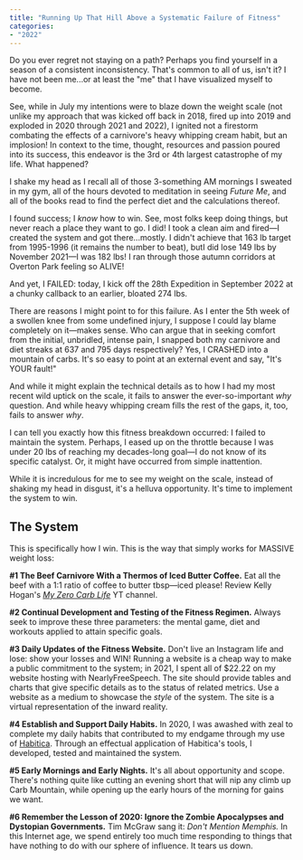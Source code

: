```yaml
---
title: "Running Up That Hill Above a Systematic Failure of Fitness"
categories:
- "2022"
---
```


Do you ever regret not staying on a path?  Perhaps you find yourself in a season of a consistent inconsistency.  That's common to all of us, isn't it?  I have not been me...or at least the "me" that I have visualized myself to become.

See, while in July my intentions were to blaze down the weight scale (not unlike my approach that was kicked off back in 2018, fired up into 2019 and exploded in 2020 through 2021 and 2022), I ignited not a firestorm combating the effects of a carnivore's heavy whipping cream habit, but an implosion!  In context to the time, thought, resources and passion poured into its success, this endeavor is the 3rd or 4th largest catastrophe of my life.  What happened?

I shake my head as I recall all of those 3-something AM mornings I sweated in my gym, all of the hours devoted to meditation in seeing *Future Me*, and all of the books read to find the perfect diet and the calculations thereof.  

I found success; I *know* how to win.  See, most folks keep doing things, but never reach a place they want to go.  I did!  I took a clean aim and fired—I created the system and got there...mostly.  I didn't achieve that 163 lb target from 1995-1996 (it remains the number to beat), butI did lose 149 lbs by November 2021—I was 182 lbs!  I ran through those autumn corridors at Overton Park feeling so ALIVE!

And yet, I FAILED: today, I kick off the 28th Expedition in September 2022 at a chunky callback to an earlier, bloated 274 lbs.  

There are reasons I might point to for this failure.  As I enter the 5th week of a swollen knee from some undefined injury, I suppose I could lay blame completely on it—makes sense.  Who can argue that in seeking comfort from the initial, unbridled, intense pain, I snapped both my carnivore and diet streaks at 637 and 795 days respectively?  Yes, I CRASHED into a mountain of carbs.  It's so easy to point at an external event and say, "It's YOUR fault!" 

And while it might explain the technical details as to how I had my most recent wild uptick on the scale, it fails to answer the ever-so-important *why* question.  And while heavy whipping cream fills the rest of the gaps, it, too, fails to answer *why*.

I can tell you exactly how this fitness breakdown occurred: I failed to maintain the system.  Perhaps, I eased up on the throttle because I was under 20 lbs of reaching my decades-long goal—I do not know of its specific catalyst.  Or, it might have occurred from simple inattention. 

While it is incredulous for me to see my weight on the scale, instead of shaking my head in disgust, it's a helluva opportunity.  It's time to implement the system to win.

## The System

This is specifically how I win.  This is the way that simply works for MASSIVE weight loss:

**#1 The Beef Carnivore With a Thermos of Iced Butter Coffee.** Eat all the beef with a 1:1 ratio of coffee to butter tbsp—iced please!  Review Kelly Hogan's [*My Zero Carb Life*](https://www.youtube.com/channel/UCaKl8Lth6h6GWreFyeO1keA) YT channel.

**#2 Continual Development and Testing of the Fitness Regimen.** Always seek to improve these three parameters: the mental game, diet and workouts applied to attain specific goals.

**#3 Daily Updates of the Fitness Website.** Don't live an Instagram life and lose: show your losses and WIN! Running a website is a cheap way to make a public commitment to the system; in 2021, I spent all of $22.22 on my website hosting with NearlyFreeSpeech.  The site should provide tables and charts that give specific details as to the status of related metrics.  Use a website as a medium to showcase the *style* of the system.  The site is a virtual representation of the inward reality.
 

**#4 Establish and Support Daily Habits.** In 2020, I was awashed with zeal to complete my daily habits that contributed to my endgame through my use of [Habitica](https://www.habitica.com).  Through an effectual application of Habitica's tools, I developed, tested and maintained the system.

**#5 Early Mornings and Early Nights.** It's all about opportunity and scope.  There's nothing quite like cutting an evening short that will nip any climb up Carb Mountain, while opening up the early hours of the morning for gains we want. 

**#6 Remember the Lesson of 2020: Ignore the Zombie Apocalypses and Dystopian Governments.** Tim McGraw sang it: *Don't Mention Memphis.* In this Internet age, we spend entirely too much time responding to things that have nothing to do with our sphere of influence.  It tears us down.  





